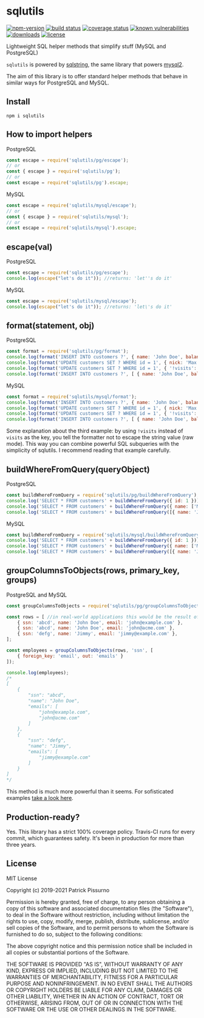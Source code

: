 # sqlutils
[![npm-version](https://img.shields.io/npm/v/sqlutils.svg)](https://www.npmjs.com/package/sqlutils)
[![build status](https://travis-ci.org/patrickpissurno/sqlutils.svg?branch=master)](https://travis-ci.org/patrickpissurno/sqlutils)
[![coverage status](https://coveralls.io/repos/github/patrickpissurno/sqlutils/badge.svg?branch=master)](https://coveralls.io/github/patrickpissurno/sqlutils?branch=master)
[![known vulnerabilities](https://snyk.io/test/github/patrickpissurno/sqlutils/badge.svg)](https://snyk.io/test/github/patrickpissurno/sqlutils)
[![downloads](https://img.shields.io/npm/dt/sqlutils.svg)](http://npm-stats.com/~packages/sqlutils)
[![license](https://img.shields.io/github/license/patrickpissurno/sqlutils.svg?maxAge=1800)](https://github.com/patrickpissurno/sqlutils/blob/master/LICENSE)

Lightweight SQL helper methods that simplify stuff (MySQL and PostgreSQL)

`sqlutils` is powered by [sqlstring](https://github.com/mysqljs/sqlstring), the same library that powers [mysql2](https://www.npmjs.com/package/mysql2).

The aim of this library is to offer standard helper methods that behave in similar ways for PostgreSQL and MySQL. 

## Install

```
npm i sqlutils
```

## How to import helpers

PostgreSQL
```js
const escape = require('sqlutils/pg/escape');
// or
const { escape } = require('sqlutils/pg');
// or
const escape = require('sqlutils/pg').escape;
```

MySQL
```js
const escape = require('sqlutils/mysql/escape');
// or
const { escape } = require('sqlutils/mysql');
// or
const escape = require('sqlutils/mysql').escape;
```

## escape(val)

PostgreSQL
```js
const escape = require('sqlutils/pg/escape');
console.log(escape("let's do it")); //returns: 'let''s do it'
```

MySQL
```js
const escape = require('sqlutils/mysql/escape');
console.log(escape("let's do it")); //returns: 'let\'s do it'
```

## format(statement, obj)

PostgreSQL
```js
const format = require('sqlutils/pg/format');
console.log(format('INSERT INTO customers ?', { name: 'John Doe', balance: 0 })); //returns: INSERT INTO customers (name, balance) VALUES (E'John Doe', 0)
console.log(format('UPDATE customers SET ? WHERE id = 1', { nick: 'Max', name: 'Maximus' })); //returns: UPDATE customers SET nick=E'Max', name=E'Maximus' WHERE id = 1
console.log(format('UPDATE customers SET ? WHERE id = 1', { '!visits': '(SELECT COUNT(*) FROM customer_visits WHERE customer_id = 1)' })); //returns: UPDATE customers SET visits=(SELECT COUNT(*) FROM customer_visits WHERE customer_id = 1) WHERE id = 1
console.log(format('INSERT INTO customers ?', [ { name: 'John Doe', balance: 0 }, { name: 'Joe', balance: 1 } ])); //returns: INSERT INTO customers (name, balance) VALUES (E'John Doe', 0), (E'Joe', 1)
```

MySQL
```js
const format = require('sqlutils/mysql/format');
console.log(format('INSERT INTO customers ?', { name: 'John Doe', balance: 0 })); //returns: INSERT INTO customers (name, balance) VALUES ('John Doe', 0)
console.log(format('UPDATE customers SET ? WHERE id = 1', { nick: 'Max', name: 'Maximus' })); //returns: UPDATE customers SET nick='Max', name='Maximus' WHERE id = 1
console.log(format('UPDATE customers SET ? WHERE id = 1', { '!visits': '(SELECT COUNT(*) FROM customer_visits WHERE customer_id = 1)' })); //returns: UPDATE customers SET visits=(SELECT COUNT(*) FROM customer_visits WHERE customer_id = 1) WHERE id = 1
console.log(format('INSERT INTO customers ?', [ { name: 'John Doe', balance: 0 }, { name: 'Joe', balance: 1 } ])); //returns: INSERT INTO customers (name, balance) VALUES ('John Doe', 0), ('Joe', 1)
```

Some explanation about the third example: by using ```!visits``` instead of ```visits``` as the key, you tell the formatter not to escape the string value (raw mode). This way you can combine powerful SQL subqueries with the simplicity of sqlutils. I recommend reading that example carefully.

## buildWhereFromQuery(queryObject)

PostgreSQL
```js
const buildWhereFromQuery = require('sqlutils/pg/buildWhereFromQuery');
console.log('SELECT * FROM customers' + buildWhereFromQuery({ id: 1 })); //returns: SELECT * FROM customers WHERE id=1
console.log('SELECT * FROM customers' + buildWhereFromQuery({ name: ['Maximus', 'John Doe'], balance: 0 })); //returns: SELECT * FROM customers WHERE (name='Maximus' OR name='John Doe') AND balance=0
console.log('SELECT * FROM customers' + buildWhereFromQuery([{ name: 'John Doe' }, { age: 41 }])); //returns: SELECT * FROM customers WHERE (name='John Doe') OR (age=41)
```

MySQL
```js
const buildWhereFromQuery = require('sqlutils/mysql/buildWhereFromQuery');
console.log('SELECT * FROM customers' + buildWhereFromQuery({ id: 1 })); //returns: SELECT * FROM customers WHERE id=1
console.log('SELECT * FROM customers' + buildWhereFromQuery({ name: ['Maximus', 'John Doe'], balance: 0 })); //returns: SELECT * FROM customers WHERE (name='Maximus' OR name='John Doe') AND balance=0
console.log('SELECT * FROM customers' + buildWhereFromQuery([{ name: 'John Doe' }, { age: 41 }])); //returns: SELECT * FROM customers WHERE (name='John Doe') OR (age=41)
```

## groupColumnsToObjects(rows, primary_key, groups)

PostgreSQL and MySQL
```js
const groupColumnsToObjects = require('sqlutils/pg/groupColumnsToObjects'); //or require('sqlutils/mysql/buildWhereFromQuery');

const rows = [ //in real-world applications this would be the result of a database query
    { ssn: 'abcd', name: 'John Doe', email: 'john@example.com' },
    { ssn: 'abcd', name: 'John Doe', email: 'john@acme.com' },
    { ssn: 'defg', name: 'Jimmy', email: 'jimmy@example.com' },
];

const employees = groupColumnsToObjects(rows, 'ssn', [
    { foreign_key: 'email', out: 'emails' }
]);

console.log(employees);
/*
[
    {
        "ssn": "abcd",
        "name": "John Doe",
        "emails": [
            "john@example.com",
            "john@acme.com"
        ]
    },
    {
        "ssn": "defg",
        "name": "Jimmy",
        "emails": [
            "jimmy@example.com"
        ]
    }
]
*/
```
This method is much more powerful than it seems. For sofisticated examples [take a look here](https://github.com/patrickpissurno/sqlutils/blob/master/mysql/groupColumnsToObjects.test.js).

## Production-ready?
Yes. This library has a strict 100% coverage policy. Travis-CI runs for every commit, which guarantees safety. It's been in production for more than three years.

## License

MIT License

Copyright (c) 2019-2021 Patrick Pissurno

Permission is hereby granted, free of charge, to any person obtaining a copy
of this software and associated documentation files (the "Software"), to deal
in the Software without restriction, including without limitation the rights
to use, copy, modify, merge, publish, distribute, sublicense, and/or sell
copies of the Software, and to permit persons to whom the Software is
furnished to do so, subject to the following conditions:

The above copyright notice and this permission notice shall be included in all
copies or substantial portions of the Software.

THE SOFTWARE IS PROVIDED "AS IS", WITHOUT WARRANTY OF ANY KIND, EXPRESS OR
IMPLIED, INCLUDING BUT NOT LIMITED TO THE WARRANTIES OF MERCHANTABILITY,
FITNESS FOR A PARTICULAR PURPOSE AND NONINFRINGEMENT. IN NO EVENT SHALL THE
AUTHORS OR COPYRIGHT HOLDERS BE LIABLE FOR ANY CLAIM, DAMAGES OR OTHER
LIABILITY, WHETHER IN AN ACTION OF CONTRACT, TORT OR OTHERWISE, ARISING FROM,
OUT OF OR IN CONNECTION WITH THE SOFTWARE OR THE USE OR OTHER DEALINGS IN THE
SOFTWARE.
